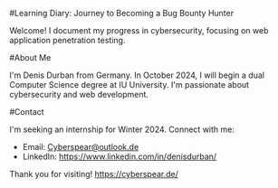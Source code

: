 #Learning Diary: Journey to Becoming a Bug Bounty Hunter

Welcome! I document my progress in cybersecurity, focusing on web application penetration testing.

#About Me

I'm Denis Durban from Germany. In October 2024, I will begin a dual Computer Science degree at IU University. I'm passionate about cybersecurity and web development.

#Contact

I'm seeking an internship for Winter 2024. Connect with me:

- Email: Cyberspear@outlook.de
- LinkedIn: https://www.linkedin.com/in/denisdurban/

Thank you for visiting!
https://cyberspear.de/
